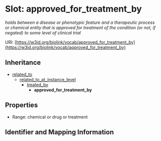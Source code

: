 # Slot: approved_for_treatment_by
_holds between a disease or phenotypic feature and a therapeutic process or chemical entity that is approved for treatment of the condition (or not, if negated) to some level of clinical trial_


URI: [https://w3id.org/biolink/vocab/approved_for_treatment_by](https://w3id.org/biolink/vocab/approved_for_treatment_by)




## Inheritance

* [related_to](related_to.md)
    * [related_to_at_instance_level](related_to_at_instance_level.md)
        * [treated_by](treated_by.md)
            * **approved_for_treatment_by**



## Properties

 * Range: chemical or drug or treatment



## Identifier and Mapping Information





